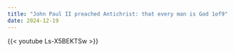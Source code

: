 ```yaml
---
title: "John Paul II preached Antichrist: that every man is God 1of9"
date: 2024-12-19
---
```


{{< youtube Ls-X5BEKTSw >}}
